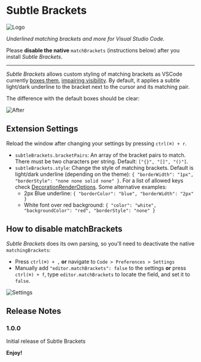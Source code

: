 # Subtle Brackets

![Logo](https://raw.githubusercontent.com/rafamel/subtle-brackets/master/images/icon.png)

*Underlined matching brackets and more for Visual Studio Code.* 

Please **disable the native** `matchBrackets` (instructions below) after you install *Subtle Brackets*.

---

*Subtle Brackets* allows custom styling of matching brackets as VSCode currently [boxes them](https://github.com/Microsoft/vscode/issues/23606), [impairing visibility](https://github.com/Microsoft/vscode/issues/12402). By default, it applies a subtle light/dark underline to the bracket next to the cursor and its matching pair.

The difference with the default boxes should be clear:

![After](https://raw.githubusercontent.com/rafamel/subtle-brackets/master/images/after.png)

## Extension Settings

Reload the window after changing your settings by pressing `ctrl(⌘) + r`. 

* `subtleBrackets.bracketPairs`: An array of the bracket pairs to match. There must be two characters per string. Default: `["{}", "[]", "()"]`.
* `subtleBrackets.style`: Change the style of matching brackets. Default is light/dark underline (depending on the theme): `{ "borderWidth": "1px", "borderStyle": "none none solid none" }`. For a list of allowed keys check [DecorationRenderOptions](https://code.visualstudio.com/docs/extensionAPI/vscode-api#DecorationRenderOptions). Some alternative examples:
    - 2px Blue underline: `{ "borderColor": "blue", "borderWidth": "2px" }`
    - White font over red background: `{ "color": "white", "backgroundColor": "red", "borderStyle": "none" }`

## How to disable matchBrackets

*Subtle Brackets* does its own parsing, so you'll need to deactivate the native `matchingBrackets`:
- Press `ctrl(⌘) + ,` **or** navigate to `Code > Preferences > Settings`
- Manually add `"editor.matchBrackets": false` to the settings **or** press `ctrl(⌘) + f`, type `editor.matchBrackets` to locate the field, and set it to `false`.

![Settings](https://raw.githubusercontent.com/rafamel/subtle-brackets/master/images/settings.png)

## Release Notes

### 1.0.0

Initial release of Subtle Brackets


**Enjoy!**
